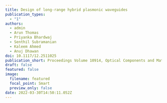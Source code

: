 ```yaml
---
title: Design of long-range hybrid plasmonic waveguides
publication_types:
  - "1"
authors:
  - admin
  - Arun Thomas
  - Priyanka Bhardwaj
  - Senthil Subramanian
  - Kaleem Ahmed
  - Anuj Dhawan
doi: 10.1117/12.2511025
publication_short: Proceedings Volume 10914, Optical Components and Materials XVI; 109141Z (2019)
draft: false
featured: false
image:
  filename: featured
  focal_point: Smart
  preview_only: false
date: 2022-03-30T14:50:11.052Z
---
```

